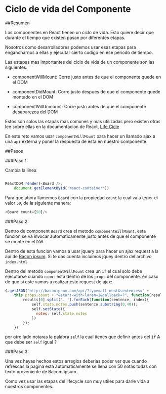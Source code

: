 # Ciclo de vida del Componente

##Resumen

Los componentes en React tienen un ciclo de vida. Esto quiere decir que durante el tiempo que existen pasan por diferentes etapas.

Nosotros como desarrolladores podemos usar esas etapas para engancharnos a ellas y ejecutar cierto codigo en ese periodo de tiempo.

Las estapas mas importantes del ciclo de vida de un componente son las siguientes:

- componentWillMount: Corre justo antes de que el componente quede en el DOM

- componentDidMount: Corre justo despues de que el componente quede montado en el DOM

- componentWillUnmount: Corre justo antes de que el componente desaparezca del DOM

Estos son solos las etapas mas comunes y mas utilizadas pero existen otras lee sobre ellas en la documentacion de React, [Life Cicle](https://facebook.github.io/react/docs/component-specs.html#lifecycle-methods)

En este reto vamos usar `componentWillMount` para hacer un llamado ajax a una `api` externa y poner la respuesta de esta en nuestro componente.

##Pasos

###Paso 1:

Cambia la linea:

```javascript

ReactDOM.render(<Board />,
    document.getElementById('react-container'))
```

Para que ahora llamemos `Board` con la propiedad `count` la cual va a tener el valor `50`, de la siguiente manera:

```javascript
<Board count={50}/>
```

###Paso 2:

Dentro de component `Board` crea el metodo `componentWillMount`, esta funcion se va invocar automaticamente justo antes de que el componente se monte en el `DOM`.

Dentro de esta funcion vamos a usar jquery para hacer un ajax request a la api de [Bacon ipsum](http://baconipsum.com/). Si te das cuenta incluimos jquey dentro del archivo `index.html`.

Dentro del metodo `componentWillMount` crea un `if` el cual solo debe ejecutarse cuando `count` esta dentro de los `props` del componente. en caso de que si este vamos a realizar este request de ajax:

```javascript
$.getJSON("http://baconipsum.com/api/?type=all-meat&sentences=" +
    this.props.count + "&start-with-lorem=1&callback=?", function(results){
        results[0].split('. ').forEach(function(sentence, index){
            self.state.notes.push(sentence.substring(0,40));
            self.setState({
              notes: self.state.notes
            })
        });
    })
```


por otro lado notaras la palabra `self` la cual tienes que definir antes del `if` A que debe ser `self` igual ?


###Paso 3:

Una vez hayas hechos estos arreglos deberias poder ver que cuando refrescas la pagina esta automaticamente se llena con 50 notas todas con texto proveniente de Bacom ipsum.

Como vez usar las etapas del lifecycle son muy utiles para darle vida a nuestros componentes.



